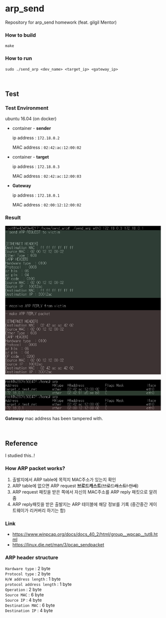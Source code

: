 # arp_send
Repository for arp_send homework (feat. gilgil Mentor) 

### How to build
~~~
make
~~~

### How to run
~~~
sudo ./send_arp <dev_name> <target_ip> <gateway_ip>
~~~

<br>

## Test

### Test Environment

ubuntu 16.04 (on docker)

* container - **sender** 

  ip address : `172.18.0.2`   

  MAC address : `02:42:ac:12:00:02`  

* container - **target**

  ip address : `172.18.0.3`   

  MAC address : `02:42:ac:12:00:03`  

* **Gateway**

  ip address : `172.18.0.1`

  MAC address : `02:00:12:12:00:02`

### Result

![result1](/img/result1.png)

![result2](/img/result2.png)

**Gateway** mac address has been tampered with.

<br>

## Reference

I studied this..!  

### How ARP packet works?
1. 출발지에서 ARP table에 목적지 MAC주소가 있는지 확인  
2. ARP table에 없으면 ARP request **브로드캐스트**(~~브로드캐스트! 만세~~)
3. ARP request 패킷을 받은 쪽에서 자신의 MAC주소를 ARP reply 패킷으로 알려줌
4. ARP reply패킷을 받은 출발지는 ARP 테이블에 해당 정보를 기록
  (중간중간 게이트웨이가 리커버리 하기는 함)


### Link
* https://www.winpcap.org/docs/docs_40_2/html/group__wpcap__tut8.html
* https://linux.die.net/man/3/pcap_sendpacket

### ARP header structure
`Hardware type` : 2 byte  
`Protocol type` : 2 byte  
`H/W address length` : 1 byte  
`protocol address length` : 1 byte  
`Operation` : 2 byte  
`Source MAC` : 6 byte  
`Source IP` : 4 byte  
`Destination MAC` : 6 byte  
`Destination IP` : 4 byte  